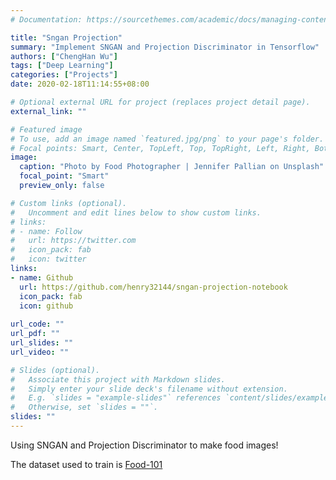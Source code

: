 ```yaml
---
# Documentation: https://sourcethemes.com/academic/docs/managing-content/

title: "Sngan Projection"
summary: "Implement SNGAN and Projection Discriminator in Tensorflow"
authors: ["ChengHan Wu"]
tags: ["Deep Learning"]
categories: ["Projects"]
date: 2020-02-18T11:14:55+08:00

# Optional external URL for project (replaces project detail page).
external_link: ""

# Featured image
# To use, add an image named `featured.jpg/png` to your page's folder.
# Focal points: Smart, Center, TopLeft, Top, TopRight, Left, Right, BottomLeft, Bottom, BottomRight.
image:
  caption: "Photo by Food Photographer | Jennifer Pallian on Unsplash"
  focal_point: "Smart"
  preview_only: false

# Custom links (optional).
#   Uncomment and edit lines below to show custom links.
# links:
# - name: Follow
#   url: https://twitter.com
#   icon_pack: fab
#   icon: twitter
links:
- name: Github
  url: https://github.com/henry32144/sngan-projection-notebook
  icon_pack: fab
  icon: github
 
url_code: ""
url_pdf: ""
url_slides: ""
url_video: ""

# Slides (optional).
#   Associate this project with Markdown slides.
#   Simply enter your slide deck's filename without extension.
#   E.g. `slides = "example-slides"` references `content/slides/example-slides.md`.
#   Otherwise, set `slides = ""`.
slides: ""
---
```

Using SNGAN and Projection Discriminator to make food images!

The dataset used to train is [Food-101](https://www.vision.ee.ethz.ch/datasets_extra/food-101/)